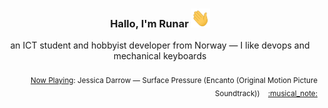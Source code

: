 <h3 align="center">Hallo, I'm Runar <img src="./assets/wave.gif" width="30px" height="30px"></h3>

<div align="center">an ICT student and hobbyist developer from Norway — I like devops and mechanical keyboards</div>

<br/>
<div align="right"><sub>
  <a href="https://www.last.fm/user/runarsf">Now Playing</a>: Jessica Darrow &mdash; Surface Pressure (Encanto (Original Motion Picture Soundtrack)) &nbsp;&nbsp; <a href="https:&#x2F;&#x2F;www.last.fm&#x2F;music&#x2F;Jessica+Darrow&#x2F;_&#x2F;Surface+Pressure">:musical_note:</a>
</sub></div>

